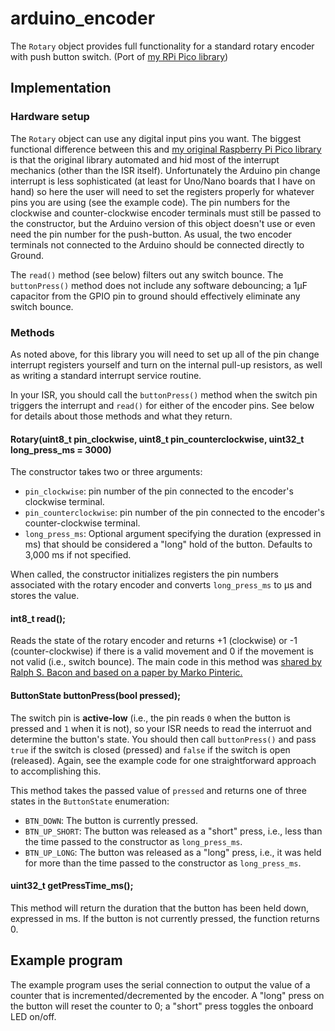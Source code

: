 # arduino_encoder
 The `Rotary` object provides full functionality for a standard rotary encoder with push button switch.  (Port of [my RPi Pico library](https://github.com/rabbiabe/pico_encoder))
## Implementation
### Hardware setup
The `Rotary` object can use any digital input pins you want. The biggest functional difference between this and [my original Raspberry Pi Pico library](https://github.com/rabbiabe/pico_encoder) is that the original library automated and hid most of the interrupt mechanics (other than the ISR itself). Unfortunately the Arduino pin change interrupt is less sophisticated (at least for Uno/Nano boards that I have on hand) so here the user will need to set the registers properly for whatever pins you are using (see the example code). The pin numbers for the clockwise and counter-clockwise encoder terminals must still be passed to the constructor, but the Arduino version of this object doesn't use or even need the pin number for the push-button. As usual, the two encoder terminals not connected to the Arduino should be connected directly to Ground.

The `read()` method (see below) filters out any switch bounce. The `buttonPress()` method does not include any software debouncing; a 1µF capacitor from the GPIO pin to ground should effectively eliminate any switch bounce. 
### Methods 
As noted above, for this library you will need to set up all of the pin change interrupt registers yourself and turn on the internal pull-up resistors, as well as writing a standard interrupt service routine.

In your ISR, you should call the `buttonPress()` method when the switch pin triggers the interrupt and `read()` for either of the encoder pins. See below for details about those methods and what they return.
#### Rotary(uint8_t pin_clockwise, uint8_t pin_counterclockwise, uint32_t long_press_ms = 3000)
The constructor takes two or three arguments: 
- `pin_clockwise`: pin number of the pin connected to the encoder's clockwise terminal. 
- `pin_counterclockwise`: pin number of the pin connected to the encoder's counter-clockwise terminal. 
- `long_press_ms`: Optional argument specifying the duration (expressed in ms) that should be considered a "long" hold of the button. Defaults to 3,000 ms if not specified. 

When called, the constructor initializes registers the pin numbers associated with the rotary encoder and converts `long_press_ms` to µs and stores the value.
#### int8_t read(); 
Reads the state of the rotary encoder and returns +1 (clockwise) or -1 (counter-clockwise) if there is a valid movement and 0 if the movement is not valid (i.e., switch bounce). The main code in this method was [shared by Ralph S. Bacon and based on a paper by Marko Pinteric.](https://github.com/RalphBacon/226-Better-Rotary-Encoder---no-switch-bounce)
#### ButtonState buttonPress(bool pressed);
The switch pin is **active-low** (i.e., the pin reads `0` when the button is pressed and `1` when it is not), so your ISR needs to read the interruot and determine the button's state. You should then call `buttonPress()` and pass `true` if the switch is closed (pressed) and `false` if the switch is open (released). Again, see the example code for one straightforward approach to accomplishing this.

This method takes the passed value of `pressed` and returns one of three states in the `ButtonState` enumeration:
- `BTN_DOWN`: The button is currently pressed.
- `BTN_UP_SHORT`: The button was released as a "short" press, i.e., less than the time passed to the constructor as `long_press_ms`.
- `BTN_UP_LONG`: The button was released as a "long" press, i.e., it was held for more than the time passed to the constructor as `long_press_ms`.
#### uint32_t getPressTime_ms();
This method will return the duration that the button has been held down, expressed in ms. If the button is not currently pressed, the function returns 0.
## Example program
The example program uses the serial connection to output the value of a counter that is incremented/decremented by the encoder. A "long" press on the button will reset the counter to 0; a "short" press toggles the onboard LED on/off.